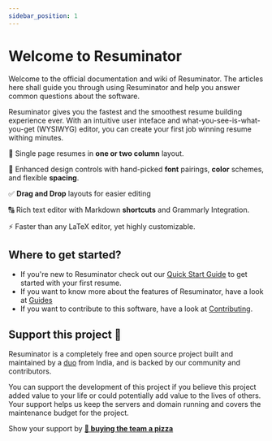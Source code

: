 ```yaml
---
sidebar_position: 1
---
```


# Welcome to Resuminator

Welcome to the official documentation and wiki of Resuminator. The articles here shall guide you through using Resuminator and help you answer common questions about the software.

Resuminator gives you the fastest and the smoothest resume building experience ever. With an intuitive user inteface and what-you-see-is-what-you-get (WYSIWYG) editor, you can create your first job winning resume withing minutes.

📃 Single page resumes in **one or two column** layout.

🎨 Enhanced design controls with hand-picked **font** pairings, **color** schemes, and flexible **spacing**.

✅ **Drag and Drop** layouts for easier editing

🔠 Rich text editor with Markdown **shortcuts** and Grammarly Integration.

⚡ Faster than any LaTeX editor, yet highly customizable.

## Where to get started?
* If you're new to Resuminator check out our [Quick Start Guide](introduction/quick-start) to get started with your first resume.
* If you want to know more about the features of Resuminator, have a look at [Guides](#)
* If you want to contribute to this software, have a look at [Contributing](#).

## Support this project 💛

Resuminator is a completely free and open source project built and maintained by a [duo](https://www.resuminator.in/about#team) from India, and is backed by our community and contributors.

You can support the development of this project if you believe this project added value to your life or could potentially add value to the lives of others. Your support helps us keep the servers and domain running and covers the maintenance budget for the project.

Show your support by **[🍕 buying the team a pizza](https://www.buymeacoffee.com/resuminator)**

